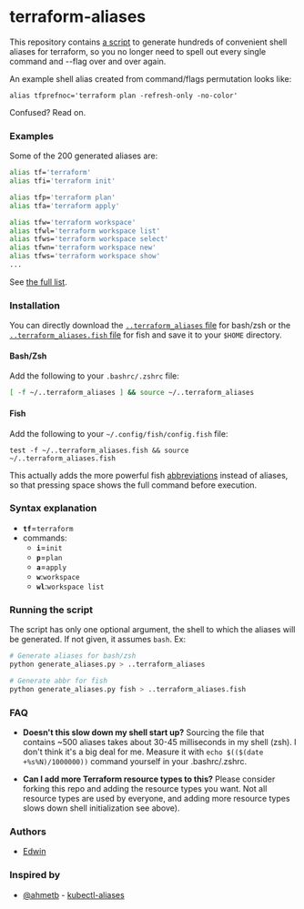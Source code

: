 # terraform-aliases

This repository contains [a script](generate_aliases.py) to generate hundreds of
convenient shell aliases for terraform, so you no longer need to spell out every single
command and --flag over and over again.

An example shell alias created from command/flags permutation looks like:

    alias tfprefnoc='terraform plan -refresh-only -no-color'

Confused? Read on.

### Examples

Some of the 200 generated aliases are:

```sh
alias tf='terraform'
alias tfi='terraform init'

alias tfp='terraform plan'
alias tfa='terraform apply'

alias tfw='terraform workspace'
alias tfwl='terraform workspace list'
alias tfws='terraform workspace select'
alias tfwn='terraform workspace new'
alias tfws='terraform workspace show'
...
```

See [the full list](..terraform_aliases).

### Installation

You can directly download the [`..terraform_aliases` file](https://raw.githubusercontent.com/ecaminero/terraform-aliases/main/.terraform_aliases)
for bash/zsh or the [`..terraform_aliases.fish` file](https://raw.githubusercontent.com/ecaminero/terraform-aliases/main/.terraform_aliases.fish)
for fish and save it to your `$HOME` directory.

#### Bash/Zsh

Add the following to your `.bashrc/.zshrc` file:

```sh
[ -f ~/..terraform_aliases ] && source ~/..terraform_aliases
```

#### Fish

Add the following to your `~/.config/fish/config.fish` file:

```fish
test -f ~/..terraform_aliases.fish && source ~/..terraform_aliases.fish
```

This actually adds the more powerful fish [abbreviations](https://fishshell.com/docs/current/cmds/abbr.html)
instead of aliases, so that pressing space shows the full command before execution.

### Syntax explanation

* **`tf`**=`terraform`
* commands:
  * **`i`**=`init`
  * **`p`**=`plan`
  * **`a`**=`apply`
  * **`w`**:`workspace`
  * **`wl`**:`workspace list`

### Running the script

The script has only one optional argument, the shell to which the aliases will be generated. If not given, it assumes `bash`. Ex:

```bash
# Generate aliases for bash/zsh
python generate_aliases.py > ..terraform_aliases

# Generate abbr for fish
python generate_aliases.py fish > ..terraform_aliases.fish
```

### FAQ

- **Doesn't this slow down my shell start up?** Sourcing the file that contains
~500 aliases takes about 30-45 milliseconds in my shell (zsh). I don't think
it's a big deal for me. Measure it with `echo $(($(date +%s%N)/1000000))`
command yourself in your .bashrc/.zshrc.

- **Can I add more Terraform resource types to this?** Please consider forking
  this repo and adding the resource types you want. Not all resource types are
  used by everyone, and adding more resource types slows down shell initialization
  see above).


### Authors
*  [Edwin](https://github.com/ecaminero)


### Inspired by
- [@ahmetb](https://twitter.com/ahmetb) - [kubectl-aliases](https://github.com/ahmetb/kubectl-aliases)